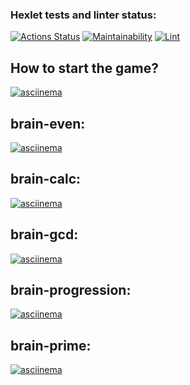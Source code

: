 ### Hexlet tests and linter status:
[![Actions Status](https://github.com/pashhha/frontend-project-lvl1/workflows/hexlet-check/badge.svg)](https://github.com/pashhha/frontend-project-lvl1/actions)
[![Maintainability](https://api.codeclimate.com/v1/badges/a99a88d28ad37a79dbf6/maintainability)](https://codeclimate.com/github/pashhha/frontend-project-lvl1)
[![Lint](https://github.com/pashhha/frontend-project-lvl1/workflows/Lint/badge.svg)](https://github.com/pashhha/frontend-project-lvl1/actions?query=workflow%3ALint)

## How to start the game?

[![asciinema](https://asciinema.org/a/Cx8VOgtsYbLhIIvFwrdTlWuMi.svg)](https://asciinema.org/a/Cx8VOgtsYbLhIIvFwrdTlWuMi)


 ## brain-even: 
 
 [![asciinema](https://asciinema.org/a/Dp7YsgtAUJdAuDVuvMPzF4V8k.svg)](https://asciinema.org/a/Dp7YsgtAUJdAuDVuvMPzF4V8k)
 
 ## brain-calc: 
 
 [![asciinema](https://asciinema.org/a/qNtZDpHEBXkWALf6raAoylwqA.svg)](https://asciinema.org/a/qNtZDpHEBXkWALf6raAoylwqA)

## brain-gcd:
 
[![asciinema](https://asciinema.org/a/2T3GnyYobNRT4KBLEHtr58Ks5.svg)](https://asciinema.org/a/2T3GnyYobNRT4KBLEHtr58Ks5) 

## brain-progression: 

[![asciinema](https://asciinema.org/a/VB9xhNDOcTuPrCq2wZisifMen.svg)](https://asciinema.org/a/VB9xhNDOcTuPrCq2wZisifMen)

## brain-prime:

 [![asciinema](https://asciinema.org/a/Om1OZZtiCq5wc4YHBuJcgapu5.svg)](https://asciinema.org/a/Om1OZZtiCq5wc4YHBuJcgapu5)
